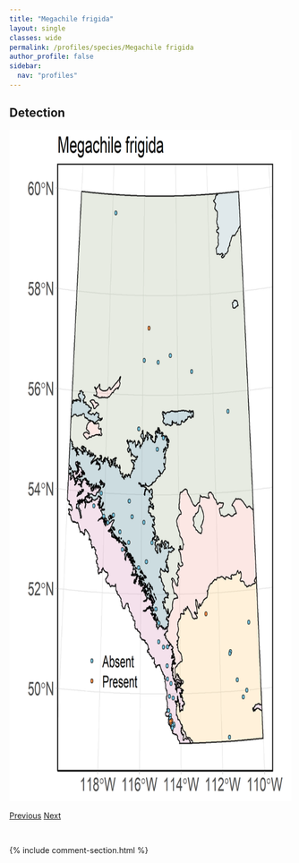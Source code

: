 ```yaml
---
title: "Megachile frigida"
layout: single
classes: wide
permalink: /profiles/species/Megachile frigida
author_profile: false
sidebar:
  nav: "profiles"
---
```


<h2>Detection</h2>

<a href="/assets/figures/species/Megachile frigida/range-map.png">
<img src="/assets/figures/species/Megachile frigida/range-map.png" height = "1200" width = "800">
</a>

<a href="/profiles/species/Megachile circumcincta" class="pagination--pager" title="PreviousName">Previous</a> <a href="/profiles/species/Megachile inermis" class="pagination--pager" title="NextName">Next</a>

<p>&nbsp;</p>

{% include comment-section.html %}
